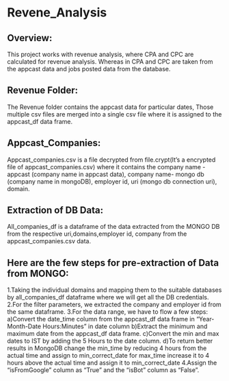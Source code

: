 # Revene_Analysis
## Overview:
This project works with revenue analysis, where CPA and CPC are calculated for revenue analysis. Whereas in CPA and CPC are taken from the appcast data and jobs posted data from the database.

## Revenue Folder:
The Revenue folder contains the appcast data for particular dates, Those multiple csv files are merged into a single csv file where it is assigned to the appcast_df data frame.

## Appcast_Companies:
Appcast_companies.csv is a file decrypted from file.crypt(It’s a encrypted file of appcast_companies.csv) where it contains the company name - appcast (company name in appcast data), company name- mongo db (company name in mongoDB), employer id, uri (mongo db connection uri), domain.

## Extraction of DB Data:
All_companies_df is a dataframe of the data extracted from the MONGO DB from the respective uri,domains,employer id, company from the appcast_companies.csv  data.

## Here are the few steps for pre-extraction of Data from MONGO:
1.Taking the individual domains and mapping them to the suitable databases by all_companies_df dataframe where we will get all the DB credentials.
2.For the filter parameters, we extracted the company and employer id from the same dataframe.
3.For the data range, we have to flow a few steps:
a)Convert the date_time column from the appcast_df data frame in “Year-Month-Date Hours:Minutes” in date column
b)Extract the minimum and maximum date from the appcast_df data frame.
c)Convert the min and max dates to IST by adding the 5 Hours to the date column.
d)To return better results in MongoDB change the min_time by reducing 4 hours from the actual time and assign to min_correct_date for max_time increase it to 4 hours above the actual time and assign it to min_correct_date
4.Assign the “isFromGoogle” column as “True” and the “isBot” column as “False”.
